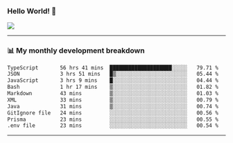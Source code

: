 ### Hello World! 👋

<a>
  <img align="center" src="https://github-readme-stats.vercel.app/api?username=megatunger&count_private=true&include_all_commits=true&bg_color=30,56CCF2,2F80ED&title_color=fff&text_color=fff" />
</a>

------
### 📊 My monthly development breakdown

<!--START_SECTION:waka-->

```txt
TypeScript       56 hrs 41 mins  ████████████████████░░░░░   79.71 %
JSON             3 hrs 51 mins   █▒░░░░░░░░░░░░░░░░░░░░░░░   05.44 %
JavaScript       3 hrs 9 mins    █░░░░░░░░░░░░░░░░░░░░░░░░   04.44 %
Bash             1 hr 17 mins    ▒░░░░░░░░░░░░░░░░░░░░░░░░   01.82 %
Markdown         43 mins         ▒░░░░░░░░░░░░░░░░░░░░░░░░   01.03 %
XML              33 mins         ▒░░░░░░░░░░░░░░░░░░░░░░░░   00.79 %
Java             31 mins         ▒░░░░░░░░░░░░░░░░░░░░░░░░   00.74 %
GitIgnore file   24 mins         ░░░░░░░░░░░░░░░░░░░░░░░░░   00.56 %
Prisma           23 mins         ░░░░░░░░░░░░░░░░░░░░░░░░░   00.55 %
.env file        23 mins         ░░░░░░░░░░░░░░░░░░░░░░░░░   00.54 %
```

<!--END_SECTION:waka-->

------
